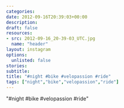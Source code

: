 ```yaml
---
categories:
date: 2012-09-16T20:39:03+00:00
description:
draft: false
resources:
- src: 2012-09-16_20-39-03_UTC.jpg
  name: "header"
layout: instagram
options:
  unlisted: false
stories:
subtitle:
title: "#night #bike #velopassion #ride"
tags: ["night","bike","velopassion","ride"]
---
```


"#night #bike #velopassion #ride"
